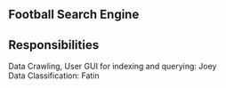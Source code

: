 ## Football Search Engine

## Responsibilities
Data Crawling, User GUI for indexing and querying: Joey <br/>
Data Classification: Fatin
